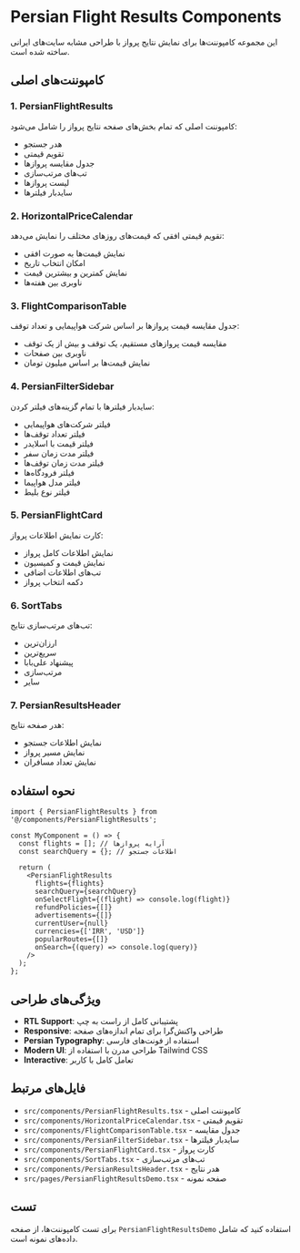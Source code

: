 # Persian Flight Results Components

این مجموعه کامپوننت‌ها برای نمایش نتایج پرواز با طراحی مشابه سایت‌های ایرانی ساخته شده است.

## کامپوننت‌های اصلی

### 1. PersianFlightResults
کامپوننت اصلی که تمام بخش‌های صفحه نتایج پرواز را شامل می‌شود:
- هدر جستجو
- تقویم قیمتی
- جدول مقایسه پروازها
- تب‌های مرتب‌سازی
- لیست پروازها
- سایدبار فیلترها

### 2. HorizontalPriceCalendar
تقویم قیمتی افقی که قیمت‌های روزهای مختلف را نمایش می‌دهد:
- نمایش قیمت‌ها به صورت افقی
- امکان انتخاب تاریخ
- نمایش کمترین و بیشترین قیمت
- ناوبری بین هفته‌ها

### 3. FlightComparisonTable
جدول مقایسه قیمت پروازها بر اساس شرکت هواپیمایی و تعداد توقف:
- مقایسه قیمت پروازهای مستقیم، یک توقف و بیش از یک توقف
- ناوبری بین صفحات
- نمایش قیمت‌ها بر اساس میلیون تومان

### 4. PersianFilterSidebar
سایدبار فیلترها با تمام گزینه‌های فیلتر کردن:
- فیلتر شرکت‌های هواپیمایی
- فیلتر تعداد توقف‌ها
- فیلتر قیمت با اسلایدر
- فیلتر مدت زمان سفر
- فیلتر مدت زمان توقف‌ها
- فیلتر فرودگاه‌ها
- فیلتر مدل هواپیما
- فیلتر نوع بلیط

### 5. PersianFlightCard
کارت نمایش اطلاعات پرواز:
- نمایش اطلاعات کامل پرواز
- نمایش قیمت و کمیسیون
- تب‌های اطلاعات اضافی
- دکمه انتخاب پرواز

### 6. SortTabs
تب‌های مرتب‌سازی نتایج:
- ارزان‌ترین
- سریع‌ترین
- پیشنهاد علی‌بابا
- مرتب‌سازی
- سایر

### 7. PersianResultsHeader
هدر صفحه نتایج:
- نمایش اطلاعات جستجو
- نمایش مسیر پرواز
- نمایش تعداد مسافران

## نحوه استفاده

```tsx
import { PersianFlightResults } from '@/components/PersianFlightResults';

const MyComponent = () => {
  const flights = []; // آرایه پروازها
  const searchQuery = {}; // اطلاعات جستجو
  
  return (
    <PersianFlightResults
      flights={flights}
      searchQuery={searchQuery}
      onSelectFlight={(flight) => console.log(flight)}
      refundPolicies={[]}
      advertisements={[]}
      currentUser={null}
      currencies={['IRR', 'USD']}
      popularRoutes={[]}
      onSearch={(query) => console.log(query)}
    />
  );
};
```

## ویژگی‌های طراحی

- **RTL Support**: پشتیبانی کامل از راست به چپ
- **Responsive**: طراحی واکنش‌گرا برای تمام اندازه‌های صفحه
- **Persian Typography**: استفاده از فونت‌های فارسی
- **Modern UI**: طراحی مدرن با استفاده از Tailwind CSS
- **Interactive**: تعامل کامل با کاربر

## فایل‌های مرتبط

- `src/components/PersianFlightResults.tsx` - کامپوننت اصلی
- `src/components/HorizontalPriceCalendar.tsx` - تقویم قیمتی
- `src/components/FlightComparisonTable.tsx` - جدول مقایسه
- `src/components/PersianFilterSidebar.tsx` - سایدبار فیلترها
- `src/components/PersianFlightCard.tsx` - کارت پرواز
- `src/components/SortTabs.tsx` - تب‌های مرتب‌سازی
- `src/components/PersianResultsHeader.tsx` - هدر نتایج
- `src/pages/PersianFlightResultsDemo.tsx` - صفحه نمونه

## تست

برای تست کامپوننت‌ها، از صفحه `PersianFlightResultsDemo` استفاده کنید که شامل داده‌های نمونه است.







